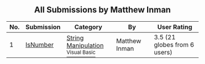 ﻿<div align="center">

## All Submissions by Matthew Inman

</div>

No.  | Submission | Category | By   | User Rating
---- | ---------- | -------- | ---- | -----------
1 | [IsNumber<br />](https://github.com/Planet-Source-Code/matthew-inman-isnumber__1-870) | [String Manipulation<br /><sup>Visual Basic</sup>](../ByCategory/string-manipulation__1-5.md) | Matthew Inman | 3.5 (21 globes from 6 users)
